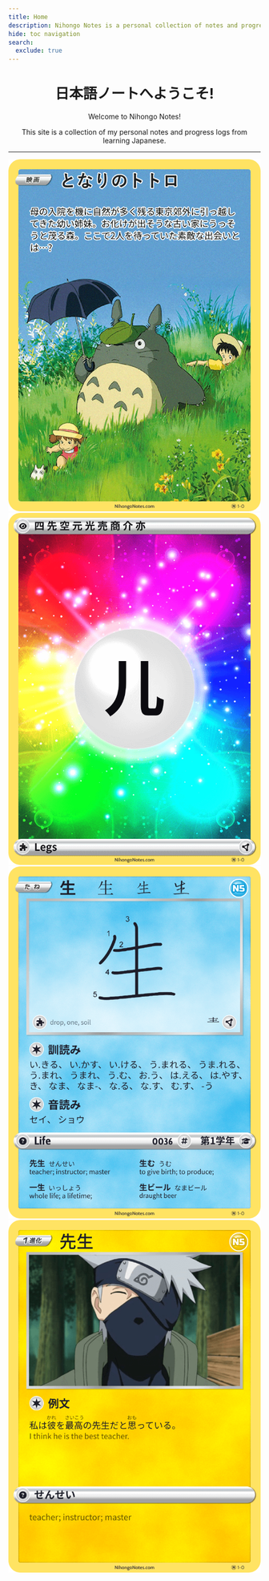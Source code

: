 ```yaml
---
title: Home
description: Nihongo Notes is a personal collection of notes and progress logs from learning Japanese.
hide: toc navigation
search:
  exclude: true
---
```

<div style="text-align:center;">
<h1>日本語ノートへようこそ!</h1>
<p>Welcome to Nihongo Notes!</p>
<p>This site is a collection of my personal notes and progress logs from learning Japanese.</p>
</div>

<hr>

<div class="card-grid card-grid--fan" markdown>

<div class="card" markdown>
<img src="images/cards/film/ghibli/card-totoro.png" alt="となりのトトロ" loading="lazy">
</div>

<div class="card" markdown>
<img src="images/cards/card-p001-legs.png" alt="Legs" loading="lazy">
</div>

<div class="card" markdown>
<img src="images/cards/card-0036-life.png" alt="生" loading="lazy">
</div>

<div class="card" markdown>
<img src="images/cards/card-n5-vocab-sensei.png" alt="先生" loading="lazy">
</div>

</div>
